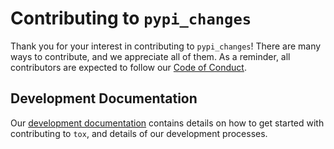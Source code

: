# Contributing to `pypi_changes`

Thank you for your interest in contributing to `pypi_changes`! There are many ways to contribute, and we appreciate all
of them. As a reminder, all contributors are expected to follow our [Code of Conduct][coc].

[coc]: https://www.pypa.io/en/latest/code-of-conduct/

## Development Documentation

Our [development documentation](http://tox.readthedocs.org/en/latest/development.html#development) contains details on
how to get started with contributing to `tox`, and details of our development processes.
